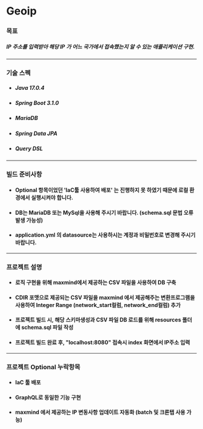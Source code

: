 # Geoip

### 목표 
##### IP 주소를 입력받아 해당 IP 가 어느 국가에서 접속했는지 알 수 있는 애플리케이션 구현.
------------

### 기술 스펙
- ##### Java 17.0.4
- ##### Spring Boot 3.1.0
- ##### MariaDB
- ##### Spring Data JPA
- ##### Query DSL

------------

### 빌드 준비사항
- #### Optional 항목이었던 'IaC툴 사용하여 배포' 는 진행하지 못 하였기 때문에 로컬 환경에서 실행시켜야 합니다.
- #### DB는 MariaDB 또는 MySql을 사용해 주시기 바랍니다. (schema.sql 문법 오류 발생 가능성)
- #### application.yml 의 datasource는 사용하시는 계정과 비밀번호로 변경해 주시기 바랍니다.

------------

### 프로젝트 설명
- #### 로직 구현을 위해 maxmind에서 제공하는 CSV 파일을 사용하여 DB 구축
- #### CDIR 포맷으로 제공되는 CSV 파일을 maxmind 에서 제공해주는 변환프로그램을 사용하여 Integer Range (network_start컬럼, network_end컬럼) 추가
- #### 프로젝트 빌드 시, 해당 스키마생성과 CSV 파일 DB 로드를 위해 resources 폴더에 schema.sql 파일 작성
- #### 프로젝트 빌드 완료 후, "localhost:8080" 접속시 index 화면에서 IP주소 입력

------------

### 프로젝트 Optional 누락항목
- #### IaC 툴 배포
- #### GraphQL로 동일한 기능 구현
- #### maxmind 에서 제공하는 IP 변동사항 업데이트 자동화 (batch 및 크론탭 사용 가능)


